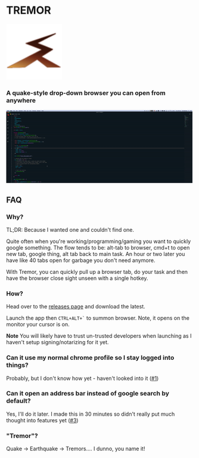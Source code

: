 # TREMOR

<img src="icon/icon.png" width="150">
  
### A quake-style drop-down browser you can open from anywhere
  
![Tremor Demo](./tremor.gif)

## FAQ

### Why?

TL;DR: Because I wanted one and couldn't find one.

Quite often when you're working/programming/gaming you want to quickly google something. The flow tends to be: alt-tab to browser, cmd+t to open new tab, google thing, alt tab back to main task. An hour or two later you have like 40 tabs open for garbage you don't need anymore.

With Tremor, you can quickly pull up a browser tab, do your task and then have the browser close sight unseen with a single hotkey.

### How?

Head over to the [releases page](https://github.com/zbarbuto/tremor/releases) and download the latest.

Launch the app then `` CTRL+ALT+` `` to summon browser. Note, it opens on the monitor your cursor is on.

**Note** You will likely have to trust un-trusted developers when launching as I haven't setup signing/notarizing for it yet.

### Can it use my normal chrome profile so I stay logged into things?

Probably, but I don't know how yet - haven't looked into it ([#1](https://github.com/zbarbuto/tremor/issues/1))

### Can it open an address bar instead of google search by default?

Yes, I'll do it later. I made this in 30 minutes so didn't really put much thought into features yet ([#3](https://github.com/zbarbuto/tremor/issues/3))

### "Tremor"?

Quake -> Earthquake -> Tremors.... I dunno, you name it!
